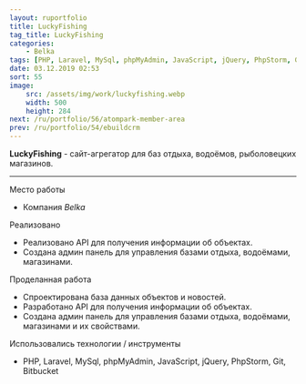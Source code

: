 ```yaml
---
layout: ruportfolio
title: LuckyFishing
tag_title: LuckyFishing
categories:
    - Belka
tags: [PHP, Laravel, MySql, phpMyAdmin, JavaScript, jQuery, PhpStorm, Git, Bitbucket]
date: 03.12.2019 02:53
sort: 55
image: 
    src: /assets/img/work/luckyfishing.webp 
    width: 500
    height: 284
next: /ru/portfolio/56/atompark-member-area
prev: /ru/portfolio/54/ebuildcrm
---
```


**LuckyFishing** - сайт-агрегатор для баз отдыха, водоёмов, рыболовецких магазинов.

---

Место работы

* Компания _Belka_

Реализовано

* Реализовано API для получения информации об объектах.
* Создана админ панель для управления базами отдыха, водоёмами, магазинами.

Проделанная работа

* Спроектирована база данных объектов и новостей.
* Разработано API для получения информации об объектах.
* Создана админ панель для управления базами отдыха, водоёмами, магазинами и их свойствами.


Использовались технологии / инструменты

* PHP, Laravel, MySql, phpMyAdmin, JavaScript, jQuery, PhpStorm, Git, Bitbucket

